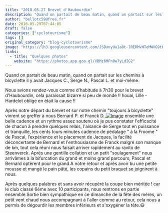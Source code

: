 ```yaml
---
title: "2018.05.27 Brevet d'Haubourdin"
description: "Quand on partait de beau matin, quand on partait sur les chemins à bicyclette il y avait Jacques C., Serge N., Pascal L. et moi-même."
author: "bellotc59@free.fr"
date: 2018-05-29T07:44:05
draft: false
categories: ["cyclotourisme"]
tags: []
original_category: "blog-cyclotourisme"
image: "https://lh3.googleusercontent.com/JSDxnyUu1a8t-lRERMvHTeMWVG9tFlPYLx0u2lzR8wYZ4pJIpCmTldSYqAEqgOlh40DXQVXWyQdjYe2vwU6qa0xWZrFb7aB6XYCVAjhuzf8pT8-iFTzW1w_t4JzaGPLOziiaK2bbhIbffNmq8CbozxMsnXXXX8lRQxPYP4g3fTlPDwnePPc3Jf48p4SV6ScLBYVaFrRVItIVlObNy8COpnpEjWa4Fig3NDkM5EaMk8eiQyD8JiZ6mtNsIyruYNYxLAuEx0t3ch23B172K1dR1TanWO6QdyAP3npvXDs17tDbcUQEQXb3CWHkpDxtS5SdZiXBflGp4s0xNcqHfkuJ9tLDwJYRJgTQXVJrz4i7G144sYTMdsBMpJhAkodoLRtTr9Kg_C4xE4OPBr5q2yVFhR43bVkeF7QSNUdaPmPH8XsZCPY4DWHvn0aBdtag80wM4zZmu5d39BsG9bG_YIWbaXD-rJ17oc8fTDogkqwjxpmPajgsKxYDNKqNS5eHVelegt1lE77ipnOCTYRoCQdLjRR-v_7qLfbjNKHsQ0IgyhojyvBb2x54qEg8VX2jKJ8pXjqPI9iHzeiM3jnwUn4o4thZWmF-H0Llr7a4xX6NesO47NQ6Ry2sb6L1sXKiYFP6MAWTjCG3WfSaAQATL0upUY5fcUznVcquuw=w918-h688-no"
links:
  - title: "Quelques photos"
    website: "https://photos.app.goo.gl/VBMz6MFn0w7yLdIG2"
---
```


Quand on partait de beau matin, quand on partait sur les chemins à bicyclette il y avait Jacques C., Serge N., Pascal L. et moi-même.

<!--more-->

Nous avions rendez-vous comme d'habitude à 7h30 pour le brevet d'Haubourdin, cela paraissait bizarre si peu de monde !! houai, Lille -Hardelot oblige en était la cause !!

Après notre départ du brevet et sur notre chemin "toujours à bicyclette" vinrent se greffer à nous Bernard P. et Franck D.,[![Image](https://lh3.googleusercontent.com/-UFkKhxUEfwFJSgQKBB5xGfpM9EKeQ1ntv0cgJpldUDXpnseQylSDHBqozWQztwgBCyo92TsAKsIzzMhPAEDgt79RiMZ5ib9yEgjLkLBTtR-iciX5lD_h1F6bWm4lVsM4OKLnkCGzU50FhPZn5U8hct_X7emALQQ3Dlh60tWTyXT24hVZoz9hjyeFHzwB2l5AZAKkgS3sFHVYeadR7Kk2NgR1r1XAxAGyO9ohY0pBBlOjnCVi7Z1mvQ_EzLcBK0QWbC7K5n_ORqlKZJst86pIAMizpmzVnCf5PZO7bbTVtHvEbAU0GbN0L1iOkyCC_HY2u3S_SQggbH8iLFNphEH55hQ9u9dHA-DN_mBc2U8yx4i6UXgswJkxqFoKdkU4iafL5eIpBfq9yQ6vk48J-GHLF3jIMdxwaz0HDo965NHTXNvx_5Wyf4ONqbMRszWqRvZoLlL8yQBoW6JhUduHaPqjwKYlqT2jTLAoEjib9XWEAyPoUxuWWWNvj3YZnqDvoAzQdOF-ETxj7XljEdOnagypmMgZZVGj0gUMr5MCEjmC35gfY_RQepSHwdxViDEzSyBv7pbgorSlRCyhEea2SyG5qPcWRzM7EdIWG423oDUHxbzPnzH-8kpqfoFECWkG2_bgEF0B9YwqdRBz66jUKXv3qC-KXV7kzdBlQ=w918-h688-no)](https://lh3.googleusercontent.com/-UFkKhxUEfwFJSgQKBB5xGfpM9EKeQ1ntv0cgJpldUDXpnseQylSDHBqozWQztwgBCyo92TsAKsIzzMhPAEDgt79RiMZ5ib9yEgjLkLBTtR-iciX5lD_h1F6bWm4lVsM4OKLnkCGzU50FhPZn5U8hct_X7emALQQ3Dlh60tWTyXT24hVZoz9hjyeFHzwB2l5AZAKkgS3sFHVYeadR7Kk2NgR1r1XAxAGyO9ohY0pBBlOjnCVi7Z1mvQ_EzLcBK0QWbC7K5n_ORqlKZJst86pIAMizpmzVnCf5PZO7bbTVtHvEbAU0GbN0L1iOkyCC_HY2u3S_SQggbH8iLFNphEH55hQ9u9dHA-DN_mBc2U8yx4i6UXgswJkxqFoKdkU4iafL5eIpBfq9yQ6vk48J-GHLF3jIMdxwaz0HDo965NHTXNvx_5Wyf4ONqbMRszWqRvZoLlL8yQBoW6JhUduHaPqjwKYlqT2jTLAoEjib9XWEAyPoUxuWWWNvj3YZnqDvoAzQdOF-ETxj7XljEdOnagypmMgZZVGj0gUMr5MCEjmC35gfY_RQepSHwdxViDEzSyBv7pbgorSlRCyhEea2SyG5qPcWRzM7EdIWG423oDUHxbzPnzH-8kpqfoFECWkG2_bgEF0B9YwqdRBz66jUKXv3qC-KXV7kzdBlQ=w918-h688-no) ensemble une belle cadence et un rythme assez soutenu où je pus constater l'efficacité de chacun à prendre quelques relais, l'aisance de Serge tout en puissance et tranquille, les cents tours minutes cadence de pédalage " à la Froome " de Pascal, l’expérience et le placement de Jacques, la facilité déconcertante de Bernard et l'enthousiasme de Franck malgré son manque de km, tout cela réuni nous faisait arriver rapidement au ravito de Steenverck.&nbsp;Après une gentille collation et un petit "soulagement" nous arrivâmes à la bifurcation du grand et moins grand parcours, Pascal et Bernard optèrent pour le grand.A notre retour et après avoir bu une petite mousse et mangé le pain pâté, les copains du petit braquet se joignirent à nous.

Après quelques palabres et sans avoir récupéré la coupe bien méritée ! car le club classé 6ème avec 10 participants, nous rentrons en partie ensemble.Sortie bien sympathique en ce dimanche de la fête des mères, un petit vent chaud nous accompagnant à l'aller comme au retour, cela nous a permis de dégourdir les membres inférieurs et s'oxygéner la tête.😃